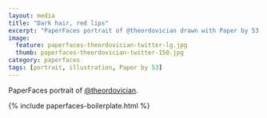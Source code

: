 ```yaml
---
layout: media
title: "Dark hair, red lips"
excerpt: "PaperFaces portrait of @theordovician drawn with Paper by 53 on an iPad."
image: 
  feature: paperfaces-theordovician-twitter-lg.jpg
  thumb: paperfaces-theordovician-twitter-150.jpg
category: paperfaces
tags: [portrait, illustration, Paper by 53]
---
```


PaperFaces portrait of [@theordovician](http://twitter.com/theordovician).

{% include paperfaces-boilerplate.html %}